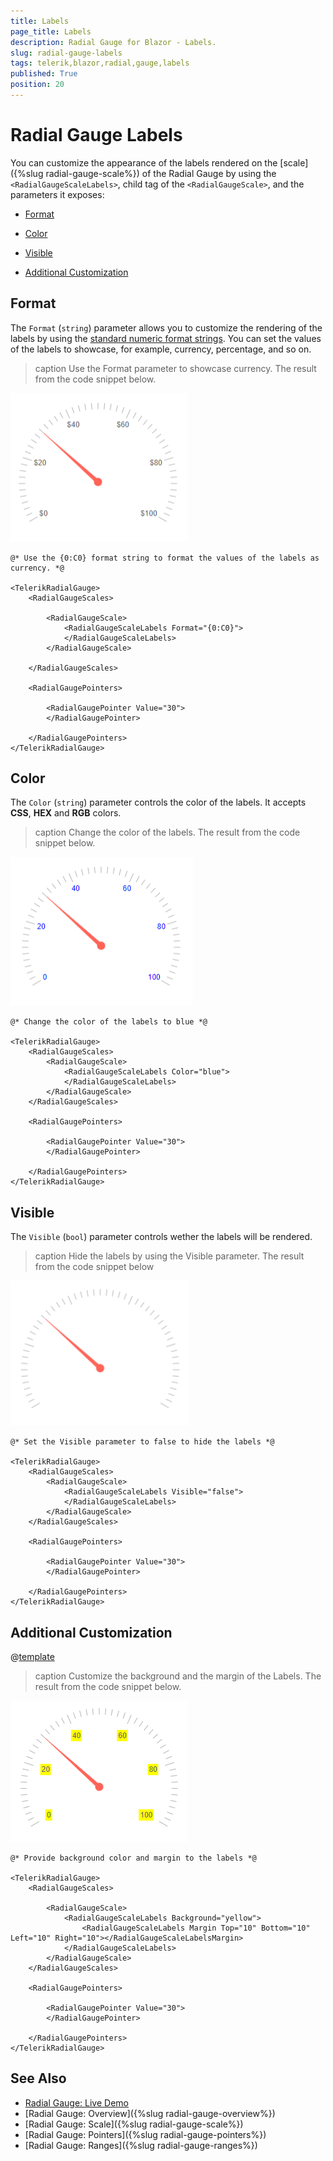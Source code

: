```yaml
---
title: Labels
page_title: Labels
description: Radial Gauge for Blazor - Labels.
slug: radial-gauge-labels
tags: telerik,blazor,radial,gauge,labels
published: True
position: 20
---
```


# Radial Gauge Labels

You can customize the appearance of the labels rendered on the [scale]({%slug radial-gauge-scale%}) of the Radial Gauge by using the `<RadialGaugeScaleLabels>`, child tag of the `<RadialGaugeScale>`, and the parameters it exposes:

* [Format](#format)

* [Color](#color)

* [Visible](#visible)

* [Additional Customization](#additional-customization)

## Format

The `Format` (`string`) parameter allows you to customize the rendering of the labels by using the <a href="https://docs.microsoft.com/en-us/dotnet/standard/base-types/standard-numeric-format-strings" target="_blank">standard numeric format strings</a>. You can set the values of the labels to showcase, for example, currency, percentage, and so on.

>caption Use the Format parameter to showcase currency. The result from the code snippet below.

![Format parameter example](images/format-parameter-labels.png)

````CSHTML
@* Use the {0:C0} format string to format the values of the labels as currency. *@

<TelerikRadialGauge>
    <RadialGaugeScales>

        <RadialGaugeScale>
            <RadialGaugeScaleLabels Format="{0:C0}">
            </RadialGaugeScaleLabels>
        </RadialGaugeScale>

    </RadialGaugeScales>

    <RadialGaugePointers>

        <RadialGaugePointer Value="30">
        </RadialGaugePointer>
        
    </RadialGaugePointers>
</TelerikRadialGauge>
````

## Color

The `Color` (`string`) parameter controls the color of the labels. It accepts **CSS**, **HEX** and **RGB** colors.

>caption Change the color of the labels. The result from the code snippet below.

![Color parameter screenshot](images/color-parameter-labels.png)

````CSHTML
@* Change the color of the labels to blue *@

<TelerikRadialGauge>
    <RadialGaugeScales>
        <RadialGaugeScale>
            <RadialGaugeScaleLabels Color="blue">
            </RadialGaugeScaleLabels>
        </RadialGaugeScale>
    </RadialGaugeScales>

    <RadialGaugePointers>       

        <RadialGaugePointer Value="30">
        </RadialGaugePointer>

    </RadialGaugePointers>
</TelerikRadialGauge>
````

## Visible

The `Visible` (`bool`) parameter controls wether the labels will be rendered.

>caption Hide the labels by using the Visible parameter. The result from the code snippet below

![Hide the labels](images/visible-parameter-labels.png)

````CSHTML
@* Set the Visible parameter to false to hide the labels *@

<TelerikRadialGauge>
    <RadialGaugeScales>
        <RadialGaugeScale>
            <RadialGaugeScaleLabels Visible="false">
            </RadialGaugeScaleLabels>
        </RadialGaugeScale>
    </RadialGaugeScales>

    <RadialGaugePointers>        

        <RadialGaugePointer Value="30">
        </RadialGaugePointer>

    </RadialGaugePointers>
</TelerikRadialGauge>
````

## Additional Customization

@[template](/_contentTemplates/gauges/additional-customization.md#radial-gauge-additional-customization)

>caption Customize the background and the margin of the Labels. The result from the code snippet below.

![Custom Label background](images/labels-custom-background.png)

````CSHTML
@* Provide background color and margin to the labels *@

<TelerikRadialGauge>
    <RadialGaugeScales>

        <RadialGaugeScale>
            <RadialGaugeScaleLabels Background="yellow">
                <RadialGaugeScaleLabels Margin Top="10" Bottom="10" Left="10" Right="10"></RadialGaugeScaleLabelsMargin>
            </RadialGaugeScaleLabels>
        </RadialGaugeScale>
    </RadialGaugeScales>

    <RadialGaugePointers>

        <RadialGaugePointer Value="30">
        </RadialGaugePointer>

    </RadialGaugePointers>
</TelerikRadialGauge>
````

## See Also

* [Radial Gauge: Live Demo](https://demos.telerik.com/blazor-ui/radial-gauge)
* [Radial Gauge: Overview]({%slug radial-gauge-overview%})
* [Radial Gauge: Scale]({%slug radial-gauge-scale%})
* [Radial Gauge: Pointers]({%slug radial-gauge-pointers%})
* [Radial Gauge: Ranges]({%slug radial-gauge-ranges%})